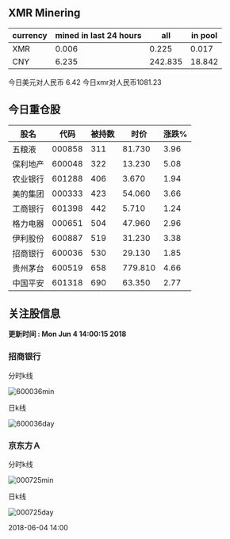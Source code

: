 ## XMR Minering

|currency|mined in last 24 hours|all|in pool|
|---|---|---|---|
|XMR|0.006|0.225|0.017|
|CNY|6.235|242.835|18.842|

今日美元对人民币 6.42	今日xmr对人民币1081.23


## 今日重仓股 

|股名|代码|被持数|时价|涨跌%|
|---|---|---|---|---|
|五粮液|000858|311|81.730|3.96|
|保利地产|600048|322|13.230|5.08|
|农业银行|601288|406|3.670|1.94|
|美的集团|000333|423|54.060|3.66|
|工商银行|601398|442|5.710|1.24|
|格力电器|000651|504|47.960|2.96|
|伊利股份|600887|519|31.230|3.38|
|招商银行|600036|530|29.130|1.85|
|贵州茅台|600519|658|779.810|4.66|
|中国平安|601318|690|63.350|2.77|

## 关注股信息
**更新时间 : Mon Jun  4 14:00:15 2018**
### 招商银行 
分时k线

![600036min](http://image.sinajs.cn/newchart/min/n/sh600036.gif)

日k线

![600036day](http://image.sinajs.cn/newchart/daily/n/sh600036.gif)

### 京东方Ａ 
分时k线

![000725min](http://image.sinajs.cn/newchart/min/n/sz000725.gif)

日k线

![000725day](http://image.sinajs.cn/newchart/daily/n/sz000725.gif)

2018-06-04 14:00